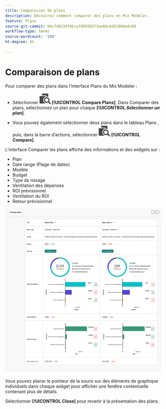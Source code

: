```yaml
---
title: Comparaison de plans
description: Découvrez comment comparer des plans en Mix Modeler.
feature: Plans
source-git-commit: 08cfd4239f6bcaf885565f3ae04cbd51869e8c00
workflow-type: tm+mt
source-wordcount: '100'
ht-degree: 4%

---
```



# Comparaison de plans

Pour comparer des plans dans l’interface Plans du Mix Modeler :

* Sélectionner ![Comparer](../assets/icons/Compare.svg) **[!UICONTROL Compare Plans]**. Dans Comparer des plans, sélectionnez un plan pour chaque **[!UICONTROL _Sélectionner un plan_]**.

* Vous pouvez également sélectionner deux plans dans le tableau Plans , puis, dans la barre d’actions, sélectionner ![Comparer](../assets/icons/Compare.svg) **[!UICONTROL Compare]**.

L’interface Comparer les plans affiche des informations et des widgets sur :

* Plan
* Date range (Plage de dates)
* Modèle
* Budget
* Type de mixage
* Ventilation des dépenses
* ROI prévisionnel
* Ventilation du ROI
* Retour prévisionnel

![Comparaison de plans](../assets/compare-plans.png)

Vous pouvez placer le pointeur de la souris sur des éléments de graphique individuels dans chaque widget pour afficher une fenêtre contextuelle contenant plus de détails.

Sélectionner **[!UICONTROL Close]** pour revenir à la présentation des plans.
